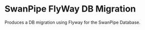 SwanPipe FlyWay DB Migration
============================

Produces a DB migration using Flyway for the SwanPipe Database.
